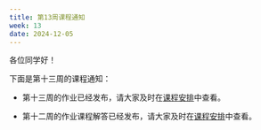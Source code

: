 ```yaml
---
title: 第13周课程通知
week: 13
date: 2024-12-05
---
```


各位同学好！

下面是第十三周的课程通知：

- 第十三周的作业已经发布，请大家及时在[课程安排](../schedule)中查看。

- 第十二周的作业课程解答已经发布，请大家及时在[课程安排](../schedule)中查看。



